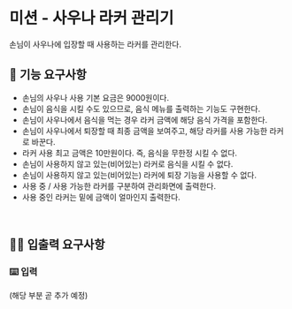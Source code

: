 # 미션 - 사우나 라커 관리기
손님이 사우나에 입장할 때 사용하는 라커를 관리한다.

## 🚀 기능 요구사항
- 손님의 사우나 사용 기본 요금은 9000원이다.
- 손님이 음식을 시킬 수도 있으므로, 음식 메뉴를 출력하는 기능도 구현한다.
- 손님이 사우나에서 음식을 먹는 경우 라커 금액에 해당 음식 가격을 포함한다.
- 손님이 사우나에서 퇴장할 때 최종 금액을 보여주고, 해당 라커를 사용 가능한 라커로 바꾼다.
- 라커 사용 최고 금액은 10만원이다. 즉, 음식을 무한정 시킬 수 없다.
- 손님이 사용하지 않고 있는(비어있는) 라커로 음식을 시킬 수 없다.
- 손님이 사용하지 않고 있는(비어있는) 라커에 퇴장 기능을 사용할 수 없다.
- 사용 중 / 사용 가능한 라커를 구분하여 관리화면에 출력한다.
- 사용 중인 라커는 밑에 금액이 얼마인지 출력한다.

<br>

## ✍🏻 입출력 요구사항
### ⌨️ 입력
(해당 부분 곧 추가 예정)
